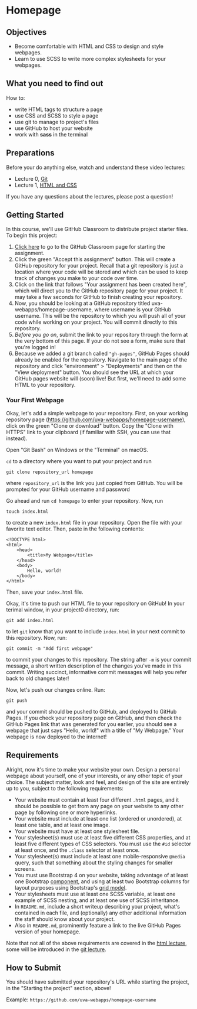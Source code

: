# Homepage

## Objectives

* Become comfortable with HTML and CSS to design and style webpages.
* Learn to use SCSS to write more complex stylesheets for your webpages.

## What you need to find out

How to:

* write HTML tags to structure a page
* use CSS and SCSS to style a page
* use git to manage to project's files
* use GitHub to host your website
* work with **sass** in the terminal

## Preparations

Before your do anything else, watch and understand these video lectures:

- Lecture 0, [Git](/lectures/git)
- Lecture 1, [HTML and CSS](/lectures/html)

If you have any questions about the lectures, please post a question!

## Getting Started

In this course, we'll use GitHub Classroom to distribute project starter files. To begin this project:

1. [Click here](https://classroom.github.com/a/fnfmL6vS) to go to the GitHub Classroom page for starting the assignment.
2. Click the green "Accept this assignment" button. This will create a GitHub repository for your project. Recall that a git repository is just a location where your code will be stored and which can be used to keep track of changes you make to your code over time.
3. Click on the link that follows "Your assignment has been created here", which will direct you to the GitHub repository page for your project. It may take a few seconds for GitHub to finish creating your repository.
4. Now, you should be looking at a GitHub repository titled uva-webapps/homepage-username, where username is your GitHub username. This will be the repository to which you will push all of your code while working on your project. You will commit directly to this repository.
5. *Before you go on*, submit the link to your repository through the form at the very bottom of this page. If your do not see a form, make sure that you're logged in!
6. Because we added a git branch called `"gh-pages"`, GitHub Pages should already be enabled for the repository. Navigate to the main page of the repository and click "environment" > "Deployments" and then on the "View deployment" button. You should see the URL at which your GitHub pages website will (soon) live! But first, we'll need to add some HTML to your repository.

### Your First Webpage

Okay, let's add a simple webpage to your repository. First, on your working repository page (https://github.com/uva-webapps/homepage-username), click on the green "Clone or download" button. Copy the "Clone with HTTPS" link to your clipboard (if familiar with SSH, you can use that instead).

Open "Git Bash" on Windows or the "Terminal" on macOS.

`cd` to a directory where you want to put your project and run

    git clone repository_url homepage

where `repository_url` is the link you just copied from GitHub. You will be prompted for your GitHub username and password


Go ahead and run `cd homepage` to enter your repository. Now, run

    touch index.html

to create a new `index.html` file in your repository. Open the file with your
favorite text editor. Then, paste in the following contents:

    <!DOCTYPE html>
    <html>
        <head>
            <title>My Webpage</title>
        </head>
        <body>
            Hello, world!
        </body>
    </html>

Then, save your `index.html` file.

Okay, it's time to push our HTML file to your repository on GitHub! In your terimal window, in your project0 directory, run:

    git add index.html

to let `git` know that you want to include `index.html` in your next commit to this repository. Now, run:

    git commit -m "Add first webpage"

to commit your changes to this repository. The string after `-m` is your commit message, a short written description of the changes you've made in this commit. Writing succinct, informative commit messages will help you refer back to old changes later!

Now, let's push our changes online. Run:

    git push

and your commit should be pushed to GitHub, and deployed to GitHub Pages. If you check your repository page on GitHub, and then check the GitHub Pages link that was generated for you earlier, you should see a webpage that just says "Hello, world!" with a title of "My Webpage." Your webpage is now deployed to the internet!

## Requirements

Alright, now it's time to make your website your own. Design a personal webpage
about yourself, one of your interests, or any other topic of your choice. The
subject matter, look and feel, and design of the site are entirely up to you,
subject to the following requirements:

* Your website must contain at least four different `.html` pages, and it
  should be possible to get from any page on your website to any other page by
  following one or more hyperlinks.
* Your website must include at least one list (ordered or unordered), at least
  one table, and at least one image.
* Your website must have at least one stylesheet file.
* Your stylesheet(s) must use at least five different CSS properties, and at
  least five different types of CSS selectors. You must use the `#id` selector
  at least once, and the `.class` selector at least once.
* Your stylesheet(s) must include at least one mobile-responsive `@media` query,
  such that something about the styling changes for smaller screens.
* You must use Bootstrap 4 on your website, taking advantage of at least one
  Bootstrap [component](https://getbootstrap.com/docs/4.3/components/),
  and using at least two Bootstrap columns for layout purposes using
  Bootstrap's [grid model](https://getbootstrap.com/docs/4.3/layout/grid/).
* Your stylesheets must use at least one SCSS variable, at least one example of
  SCSS nesting, and at least one use of SCSS inheritance.
* In `README.md`, include a short writeup describing your project, what's
  contained in each file, and (optionally) any other additional information the
  staff should know about your project.
* Also in `README.md`, prominently feature a link to the live GitHub Pages version of your homepage.

Note that not all of the above requirements are covered in the [html lecture](/lectures/html), some will
be introduced in the [git lecture](/lectures/git).

## How to Submit

You should have submitted your repository's URL while starting the project, in the "Starting the project" section, above!

Example: `https://github.com/uva-webapps/homepage-username`
